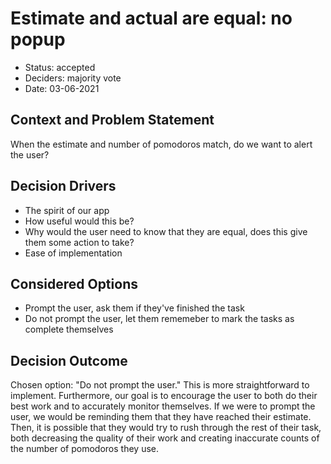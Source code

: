 # Estimate and actual are equal: no popup

* Status: accepted 
* Deciders: majority vote
* Date: 03-06-2021

## Context and Problem Statement

When the estimate and number of pomodoros match, do we want to alert the user?

## Decision Drivers

* The spirit of our app
* How useful would this be?
* Why would the user need to know that they are equal, does this give them some action to take?
* Ease of implementation

## Considered Options

* Prompt the user, ask them if they've finished the task
* Do not prompt the user, let them rememeber to mark the tasks as complete themselves

## Decision Outcome

Chosen option: "Do not prompt the user." This is more straightforward to implement. Furthermore, our goal is to encourage the user to both do their best work and to accurately monitor themselves. If we were to prompt the user, we would be reminding them that they  have reached their estimate. Then, it is possible that they would try to rush through the rest of their task, both decreasing the quality of their work and creating inaccurate counts of the number of pomodoros they use.